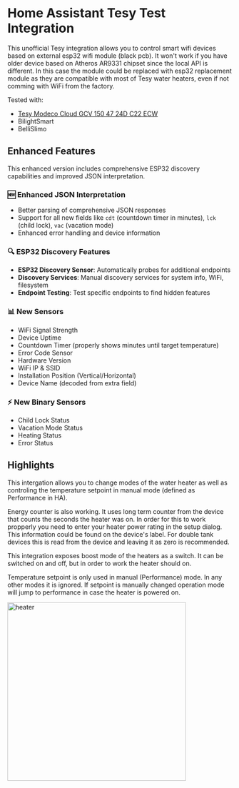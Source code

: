 # Home Assistant Tesy Test Integration

This unofficial Tesy integration allows you to control smart wifi devices based on external esp32 wifi module (black pcb).
It won't work if you have older device based on Atheros AR9331 chipset since the local API is different. In this case the module could be replaced with esp32 replacement module as they are compatible with most of Tesy water heaters, even if not comming with WiFi from the factory.

Tested with:

- [Tesy Modeco Cloud GCV 150 47 24D C22 ECW](https://tesy.com/products/electric-water-heaters/modeco-series/modeco-cloud/?product=gcv-1504724d-c22-ecw)
- BilightSmart
- BelliSlimo

## Enhanced Features

This enhanced version includes comprehensive ESP32 discovery capabilities and improved JSON interpretation.

### 🆕 **Enhanced JSON Interpretation**
- Better parsing of comprehensive JSON responses
- Support for all new fields like `cdt` (countdown timer in minutes), `lck` (child lock), `vac` (vacation mode)
- Enhanced error handling and device information

### 🔍 **ESP32 Discovery Features**
- **ESP32 Discovery Sensor**: Automatically probes for additional endpoints
- **Discovery Services**: Manual discovery services for system info, WiFi, filesystem
- **Endpoint Testing**: Test specific endpoints to find hidden features

### 📊 **New Sensors**
- WiFi Signal Strength
- Device Uptime
- Countdown Timer (properly shows minutes until target temperature)
- Error Code Sensor
- Hardware Version
- WiFi IP & SSID
- Installation Position (Vertical/Horizontal)
- Device Name (decoded from extra field)

### ⚡ **New Binary Sensors**
- Child Lock Status
- Vacation Mode Status
- Heating Status
- Error Status

## Highlights

This intergation allows you to change modes of the water heater as well as controling the temperature setpoint in manual mode (defined as Performance in HA).

Energy counter is also working. It uses long term counter from the device that counts the seconds the heater was on. In order for this to work propperly you need to enter your heater power rating in the setup dialog. This information could be found on the device's label. For double tank devices this is read from the device and leaving it as zero is recommended.

This integration exposes boost mode of the heaters as a switch. It can be switched on and off, but in order to work the heater should on.

Temperature setpoint is only used in manual (Performance) mode. In any other modes it is ignored. If setpoint is manually changed operation mode will jump to performance in case the heater is powered on.

<img src="https://github.com/krasnoukhov/homeassistant-tesy/assets/944286/a08289f7-d7cc-49a0-9747-9fbd765e58d1" alt="heater" width="400">

